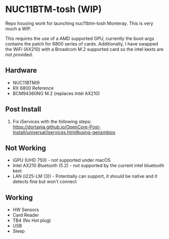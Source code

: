 # NUC11BTM-tosh (WIP)

Repo housing work for launching nuc11btm-tosh Monteray. This is very much a WIP.

This requires the use of a AMD supported GPU, currently the boot-args contains the patch for 6800 series of cards. Additionally, I have swapped the WiFi (AX210) with a Broadcom M.2 supported card so the intel kexts are not provided.

## Hardware
 - NUC11BTMi9
 - RX 6800 Reference
 - BCM94360NG M.2 (replaces Intel AX210)

## Post Install
1. Fix iServices with the following steps: https://dortania.github.io/OpenCore-Post-Install/universal/iservices.html#using-gensmbios

## Not Working
 - iGPU (UHD 750) - not supported under macOS
 - Intel AX210 Bluetooth (5.2) - not supported by the current intel bluetooth kext
 - LAN (i225-LM (3)) - Potentially can support, it should be native and it detects fine but won't connect

## Working
 - HW Sensors
 - Card Reader
 - TB4 (No Hot plug)
 - USB
 - Sleep
